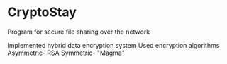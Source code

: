 # CryptoStay
Program for secure file sharing over the network

Implemented hybrid data encryption system 
Used encryption algorithms 
Asymmetric- RSA 
Symmetric- "Magma"
